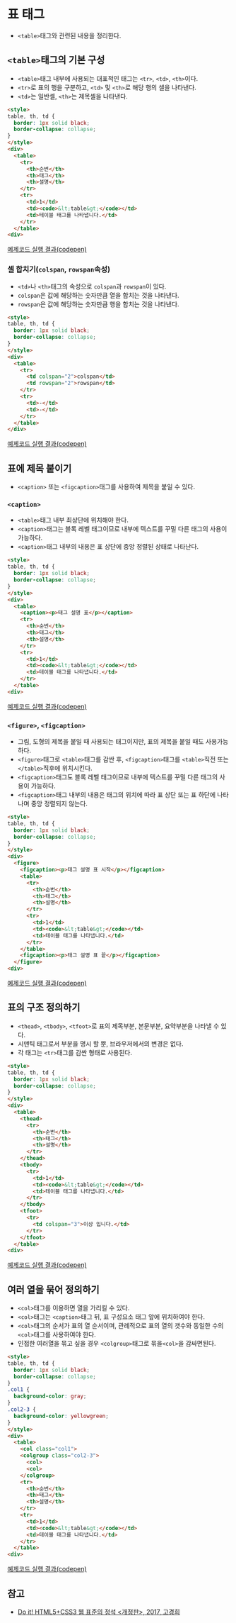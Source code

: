 # 표 태그

- `<table>`태그와 관련된 내용을 정리한다.

## `<table>`태그의 기본 구성

- `<table>`태그 내부에 사용되는 대표적인 태그는 `<tr>`, `<td>`, `<th>`이다.
- `<tr>`로 표의 행을 구분하고, `<td>` 및 `<th>`로 해당 행의 셀을 나타낸다.
- `<td>`는 일반셀, `<th>`는 제목셀을 나타낸다.

```html
<style>
table, th, td {
  border: 1px solid black;
  border-collapse: collapse;
}
</style>
<div>
  <table>
    <tr>
      <th>순번</th>
      <th>태그</th>
      <th>설명</th>
    </tr>
    <tr>
      <td>1</td>
      <td><code>&lt;table&gt;</code></td>
      <td>테이블 태그를 나타냅니다.</td>
    </tr>
  </table>
<div>
```

[예제코드 실행 결과(codepen)](https://codepen.io/seungyeop-lee/pen/BMYPXQ)

### 셀 합치기(`colspan`, `rowspan`속성)

- `<td>`나 `<th>`태그의 속성으로 `colspan`과 `rowspan`이 있다.
- `colspan`은 값에 해당하는 숫자만큼 열을 합치는 것을 나타낸다.
- `rowspan`은 값에 해당하는 숫자만큼 행을 합치는 것을 나타낸다.

```html
<style>
table, th, td {
  border: 1px solid black;
  border-collapse: collapse;
}
</style>
<div>
  <table>
    <tr>
      <td colspan="2">colspan</td>
      <td rowspan="2">rowspan</td>
    </tr>
    <tr>
      <td>-</td>
      <td>-</td>
    </tr>
  </table>
</div>
```

[예제코드 실행 결과(codepen)](https://codepen.io/seungyeop-lee/pen/aXqazX)

## 표에 제목 붙이기

- `<caption>` 또는 `<figcaption>`태그를 사용하여 제목을 붙일 수 있다.

### `<caption>`

- `<table>`태그 내부 최상단에 위치해야 한다.
- `<caption>`태그는 블록 레벨 태그이므로 내부에 텍스트를 꾸밀 다른 태그의 사용이 가능하다.
- `<caption>`태그 내부의 내용은 표 상단에 중앙 정렬된 상태로 나타난다.

```html
<style>
table, th, td {
  border: 1px solid black;
  border-collapse: collapse;
}
</style>
<div>
  <table>
    <caption><p>태그 설명 표</p></caption>
    <tr>
      <th>순번</th>
      <th>태그</th>
      <th>설명</th>
    </tr>
    <tr>
      <td>1</td>
      <td><code>&lt;table&gt;</code></td>
      <td>테이블 태그를 나타냅니다.</td>
    </tr>
  </table>
<div>
```

[예제코드 실행 결과(codepen)](https://codepen.io/seungyeop-lee/pen/LqQJpw)

### `<figure>`, `<figcaption>`

- 그림, 도형의 제목을 붙일 때 사용되는 태그이지만, 표의 제목을 붙일 때도 사용가능하다.
- `<figure>`태그로 `<table>`태그를 감싼 후, `<figcaption>`태그를 `<table>`직전 또는 `</table>`직후에 위치시킨다.
- `<figcaption>`태그도 블록 레벨 태그이므로 내부에 텍스트를 꾸밀 다른 태그의 사용이 가능하다.
- `<figcaption>`태그 내부의 내용은 태그의 위치에 따라 표 상단 또는 표 하단에 나타나며 중앙 정렬되지 않는다.

```html
<style>
table, th, td {
  border: 1px solid black;
  border-collapse: collapse;
}
</style>
<div>
  <figure>
    <figcaption><p>태그 설명 표 시작</p></figcaption>
    <table>
      <tr>
        <th>순번</th>
        <th>태그</th>
        <th>설명</th>
      </tr>
      <tr>
        <td>1</td>
        <td><code>&lt;table&gt;</code></td>
        <td>테이블 태그를 나타냅니다.</td>
      </tr>
    </table>
    <figcaption><p>태그 설명 표 끝</p></figcaption>
  </figure>
<div>
```

[예제코드 실행 결과(codepen)](https://codepen.io/seungyeop-lee/pen/QYQVEa)

## 표의 구조 정의하기

- `<thead>`, `<tbody>`, `<tfoot>`로 표의 제목부분, 본문부분, 요약부분을 나타낼 수 있다.
- 시맨틱 태그로서 부분을 명시 할 뿐, 브라우저에서의 변경은 없다.
- 각 태그는 `<tr>`태그를 감싼 형태로 사용된다.

```html
<style>
table, th, td {
  border: 1px solid black;
  border-collapse: collapse;
}
</style>
<div>
  <table>
    <thead>
      <tr>
        <th>순번</th>
        <th>태그</th>
        <th>설명</th>
      </tr>
    </thead>
    <tbody>
      <tr>
        <td>1</td>
        <td><code>&lt;table&gt;</code></td>
        <td>테이블 태그를 나타냅니다.</td>
      </tr>
    </tbody>
    <tfoot>
      <tr>
        <td colspan="3">이상 입니다.</td>
      </tr>
    </tfoot>
  </table>
<div>
```

[예제코드 실행 결과(codepen)](https://codepen.io/seungyeop-lee/pen/MLQqJq)

## 여러 열을 묶어 정의하기

- `<col>`태그를 이용하면 열을 가리킬 수 있다.
- `<col>`태그는 `<caption>`태그 뒤, 표 구성요소 태그 앞에 위치하여야 한다.
- `<col>`태그의 순서가 표의 열 순서이며, 관례적으로 표의 열의 갯수와 동일한 수의 `<col>`태그를 사용하여야 한다.
- 인접한 여러열을 묶고 싶을 경우 `<colgroup>`태그로 묶을`<col>`을 감싸면된다.

```html
<style>
table, th, td {
  border: 1px solid black;
  border-collapse: collapse;
}
.col1 {
  background-color: gray;
}
.col2-3 {
  background-color: yellowgreen;
}
</style>
<div>
  <table>
    <col class="col1">
    <colgroup class="col2-3">
      <col>
      <col>
    </colgroup>
    <tr>
      <th>순번</th>
      <th>태그</th>
      <th>설명</th>
    </tr>
    <tr>
      <td>1</td>
      <td><code>&lt;table&gt;</code></td>
      <td>테이블 태그를 나타냅니다.</td>
    </tr>
  </table>
<div>
```

[예제코드 실행 결과(codepen)](https://codepen.io/seungyeop-lee/pen/WPMgEM)

## 참고

- [Do it! HTML5+CSS3 웹 표준의 정석 <개정판>, 2017, 고경희](http://www.easyspub.co.kr/20_Menu/BookView/119/PUB)